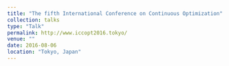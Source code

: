 ```yaml
---
title: "The fifth International Conference on Continuous Optimization"
collection: talks
type: "Talk"
permalink: http://www.iccopt2016.tokyo/
venue: ""
date: 2016-08-06
location: "Tokyo, Japan"
---
```


